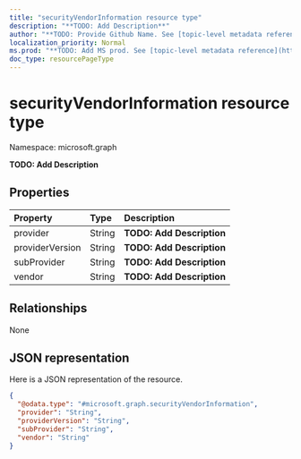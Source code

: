 ```yaml
---
title: "securityVendorInformation resource type"
description: "**TODO: Add Description**"
author: "**TODO: Provide Github Name. See [topic-level metadata reference](https://msgo.azurewebsites.net/add/document/guidelines/metadata.html#topic-level-metadata)**"
localization_priority: Normal
ms.prod: "**TODO: Add MS prod. See [topic-level metadata reference](https://msgo.azurewebsites.net/add/document/guidelines/metadata.html#topic-level-metadata)**"
doc_type: resourcePageType
---
```


# securityVendorInformation resource type


Namespace: microsoft.graph

**TODO: Add Description**

## Properties
|Property|Type|Description|
|:---|:---|:---|
|provider|String|**TODO: Add Description**|
|providerVersion|String|**TODO: Add Description**|
|subProvider|String|**TODO: Add Description**|
|vendor|String|**TODO: Add Description**|

## Relationships
None

## JSON representation
Here is a JSON representation of the resource.
<!-- {
  "blockType": "resource",
  "@odata.type": "microsoft.graph.securityVendorInformation"
}
-->
``` json
{
  "@odata.type": "#microsoft.graph.securityVendorInformation",
  "provider": "String",
  "providerVersion": "String",
  "subProvider": "String",
  "vendor": "String"
}
```


